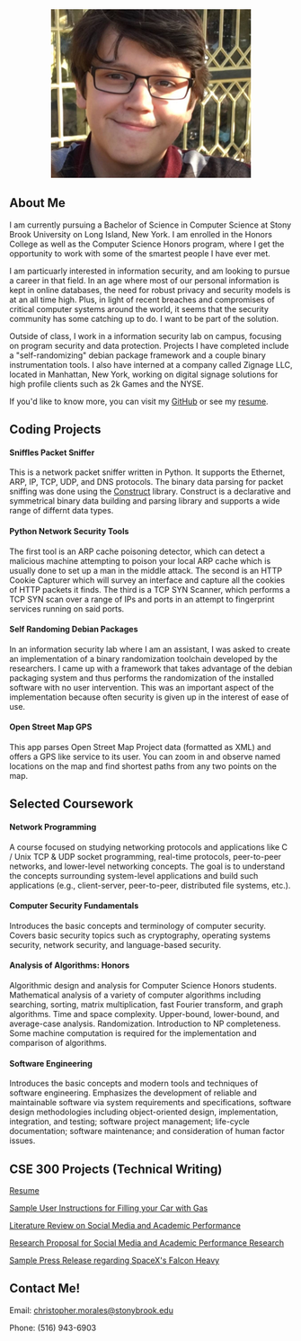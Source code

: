 <div style="text-align:center"><img src ="images/chris.png" width="356" height="300"/></div>

## About Me

I am currently pursuing a Bachelor of Science in Computer Science at Stony Brook University on Long Island, New York. I am enrolled in the Honors College as well as the Computer Science Honors program, where I get the opportunity to work with some of the smartest people I have ever met. 

I am particuarly interested in information security, and am looking to pursue a career in that field. In an age where most of our personal information is kept in online databases, the need for robust privacy and security models is at an all time high. Plus, in light of recent breaches and compromises of critical computer systems around the world, it seems that the security community has some catching up to do. I want to be part of the solution.

Outside of class, I work in a information security lab on campus, focusing on program security and data protection. Projects I have completed include a "self-randomizing" debian package framework and a couple binary instrumentation tools. I also have interned at a company called Zignage LLC, located in Manhattan, New York, working on digital signage solutions for high profile clients such as 2k Games and the NYSE.

If you'd like to know more, you can visit my [GitHub](https://github.com/chmorales) or see my [resume](pdfs/resume.pdf).

## Coding Projects

#### Sniffles Packet Sniffer

This is a network packet sniffer written in Python. It supports the Ethernet, ARP, IP, TCP, UDP, and DNS protocols. The binary data parsing for packet sniffing was done using the [Construct](https://construct.readthedocs.io/en/latest/intro.html) library. Construct is a declarative and symmetrical binary data building and parsing library and supports a wide range of differnt data types.

#### Python Network Security Tools

The first tool is an ARP cache poisoning detector, which can detect a malicious machine attempting to poison your local ARP cache which is usually done to set up a man in the middle attack. The second is an HTTP Cookie Capturer which will survey an interface and capture all the cookies of HTTP packets it finds. The third is a TCP SYN Scanner, which performs a TCP SYN scan over a range of IPs and ports in an attempt to fingerprint services running on said ports.

#### Self Randoming Debian Packages

In an information security lab where I am an assistant, I was asked to create an implementation of a binary randomization toolchain developed by the researchers. I came up with a framework that takes advantage of the debian packaging system and thus performs the randomization of the installed software with no user intervention. This was an important aspect of the implementation because often security is given up in the interest of ease of use.

#### Open Street Map GPS

This app parses Open Street Map Project data (formatted as XML) and offers a GPS like service to its user. You can zoom in and observe named locations on the map and find shortest paths from any two points on the map.

## Selected Coursework

#### Network Programming

A course focused on studying networking protocols and applications like C / Unix TCP & UDP socket programming, real-time protocols, peer-to-peer networks, and lower-level networking concepts. The goal is to understand the concepts surrounding system-level applications and build such applications (e.g., client-server, peer-to-peer, distributed file systems, etc.).

#### Computer Security Fundamentals

Introduces the basic concepts and terminology of computer security. Covers basic security topics such as cryptography, operating systems security, network security, and language-based security.

#### Analysis of Algorithms: Honors

Algorithmic design and analysis for Computer Science Honors students. Mathematical analysis of a variety of computer algorithms including searching, sorting, matrix multiplication, fast Fourier transform, and graph algorithms. Time and space complexity. Upper-bound, lower-bound, and average-case analysis. Randomization. Introduction to NP completeness. Some machine computation is required for the implementation and comparison of algorithms.

#### Software Engineering

Introduces the basic concepts and modern tools and techniques of software engineering. Emphasizes the development of reliable and maintainable software via system requirements and specifications, software design methodologies including object-oriented design, implementation, integration, and testing; software project management; life-cycle documentation; software maintenance; and consideration of human factor issues.

## CSE 300 Projects (Technical Writing)

[Resume](pdfs/resume.pdf)

[Sample User Instructions for Filling your Car with Gas](pdfs/userinst.pdf)

[Literature Review on Social Media and Academic Performance](pdfs/litreview.pdf)

[Research Proposal for Social Media and Academic Performance Research](pdfs/researchproposal.pdf)

[Sample Press Release regarding SpaceX's Falcon Heavy](pdfs/pressrelease.pdf)

## Contact Me!

Email: christopher.morales@stonybrook.edu

Phone: (516) 943-6903
